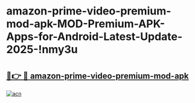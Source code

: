 # amazon-prime-video-premium-mod-apk-MOD-Premium-APK-Apps-for-Android-Latest-Update-2025-!nmy3u

# <h2><a href="https://ffsa8e.esa.edu.pl?title=amazon-prime-video-premium-mod-apk&ref=nmy3u">🔗👉 🔴 amazon-prime-video-premium-mod-apk</a></h2>

[![acn](https://github.com/user-attachments/assets/0f9c940e-d8b0-45ae-aac7-cd30a18b3e1c)](https://ffsa8e.esa.edu.pl?title=amazon-prime-video-premium-mod-apk&ref=nmy3u)

